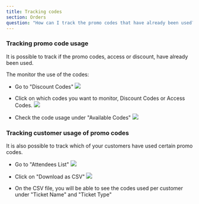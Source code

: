 ```yaml
---
title: Tracking codes
section: Orders
question: "How can I track the promo codes that have already been used?"
---
```


### Tracking promo code usage

It is possible to track if the promo codes, access or discount, have already been used.

The monitor the use of the codes:

   * Go to "Discount Codes"
   ![](http://i.imgur.com/xuSy7Vs.png)
   
   * Click on which codes you want to monitor, Discount Codes or Access Codes.
   ![](http://i.imgur.com/4QkGuA6.png)
   
   * Check the code usage under "Available Codes"
   ![](http://i.imgur.com/InDli9n.png)


### Tracking customer usage of promo codes

It is also possible to track which of your customers have used certain promo codes.

   * Go to "Attendees List"
   ![](http://i.imgur.com/srKQNzD.png)
   
   * Click on "Download as CSV"
   ![](http://i.imgur.com/XvHesoo.png)
   
   * On the CSV file, you will be able to see the codes used per customer under "Ticket Name" and "Ticket Type"

